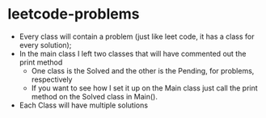 # leetcode-problems

* Every class will contain a problem (just like leet code, it has a class for every solution);
* In the main class I left two classes that will have commented out the print method
  - One class is the Solved and the other is the Pending, for problems, respectively
  - If you want to see how I set it up on the Main class just call the print method on the Solved class in Main().
* Each Class will have multiple solutions